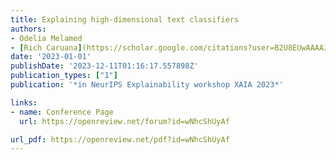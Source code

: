 ```yaml
---
title: Explaining high-dimensional text classifiers
authors:
- Odelia Melamed
- [Rich Caruana](https://scholar.google.com/citations?user=B2U8EUwAAAAJ&hl=en)
date: '2023-01-01'
publishDate: '2023-12-11T01:16:17.557898Z'
publication_types: ["1"]
publication: '*in NeurIPS Explainability workshop XAIA 2023*'

links:
- name: Conference Page
  url: https://openreview.net/forum?id=wNhcShUyAf

url_pdf: https://openreview.net/pdf?id=wNhcShUyAf
---
```

